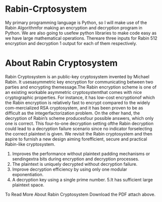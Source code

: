 # Rabin-Crptosystem
My primary programming language is Python, so I will make use of the Rabin Algorithmfor making an encryption and decryption program in Python. We are also going to usefew python libraries to make code easy as we have large mathematical operations. Thereare three inputs for Rabin 512 encryption and decryption 1 output for each of them respectively.



# About Rabin Cryptosystem
Rabin Cryptosystem is an public-key cryptosystem invented by Michael Rabin. It usesasymmetric key encryption for communicating between two parties and encrypting themessage.The Rabin encryption scheme is one of an existing workable asymmetric cryptosystemthat comes with nice cryptographic properties. For instance, it has low-cost encryptionof which the Rabin encryption is relatively fast to encrypt compared to the widely com-mercialized RSA cryptosystem, and it has been proven to be as difficult as the integerfactorization problem. On the other hand, the decryption of Rabin’s scheme producesfour possible answers, which only one is correct. This four-to-one decryption setting ofthe Rabin decryption could lead to a decryption failure scenario since no indicator forselecting the correct plaintext is given. We revisit the Rabin cryptosystem and then aspire to furnish a new design aiming forefficient, secure and practical Rabin-like cryptosystem.
  1. Improves the performance without plaintext padding mechanisms or sendingextra bits during encryption and decryption processes.
  2. The plaintext is uniquely decrypted without decryption failure.
  3. Improve decryption efficiency by using only one modular exponentiation.
  4. A decryption key using a single prime number.
  5.It has sufficient large plaintext space.
  
To Read More About Rabin Cryptosystem Download the PDF attach above.
